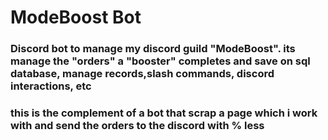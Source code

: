 # ModeBoost Bot

### Discord bot to manage my discord guild "ModeBoost". its manage the "orders" a "booster" completes and save on sql database, manage records,slash commands, discord interactions, etc

### this is the complement of a bot that scrap a page which i work with and send the orders to the discord with % less

